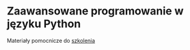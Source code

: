 Zaawansowane programowanie w języku Python
==========================================

Materiały pomocnicze do [szkolenia](https://www.infotraining.pl/szkolenie/python/zaawansowane-programowanie)